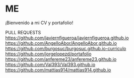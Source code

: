 # ME
¡Bienvenido a mi CV y portafolio!

PULL REQUESTS
https://github.com/javiernfigueroa/javiernfigueroa.github.io
https://github.com/AngelloAbor/AngelloAbor.github.io
https://github.com/burgosuc/burgosuc.github.io-curriculo
https://github.com/jorgelopezd/portafolio
https://github.com/anfereme23/anfereme23.github.io
https://github.com/Val393/Val393.github.io
https://github.com/mattias914/mattias914.github.io

